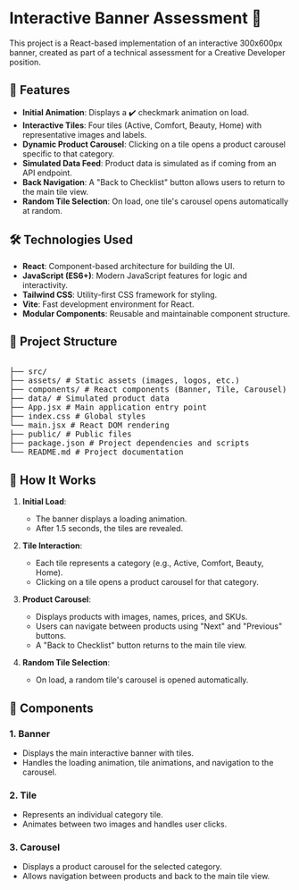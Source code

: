 # Interactive Banner Assessment 🌟

This project is a React-based implementation of an interactive 300x600px banner, created as part of a technical assessment for a Creative Developer position.

## 🚀 Features

- **Initial Animation**: Displays a ✔️ checkmark animation on load.
- **Interactive Tiles**: Four tiles (Active, Comfort, Beauty, Home) with representative images and labels.
- **Dynamic Product Carousel**: Clicking on a tile opens a product carousel specific to that category.
- **Simulated Data Feed**: Product data is simulated as if coming from an API endpoint.
- **Back Navigation**: A "Back to Checklist" button allows users to return to the main tile view.
- **Random Tile Selection**: On load, one tile's carousel opens automatically at random.

## 🛠️ Technologies Used

- **React**: Component-based architecture for building the UI.
- **JavaScript (ES6+)**: Modern JavaScript features for logic and interactivity.
- **Tailwind CSS**: Utility-first CSS framework for styling.
- **Vite**: Fast development environment for React.
- **Modular Components**: Reusable and maintainable component structure.

## 📂 Project Structure

<pre> 
├── src/ 
├── assets/ # Static assets (images, logos, etc.) 
├── components/ # React components (Banner, Tile, Carousel) 
├── data/ # Simulated product data 
├── App.jsx # Main application entry point 
├── index.css # Global styles 
└── main.jsx # React DOM rendering 
├── public/ # Public files 
├── package.json # Project dependencies and scripts 
└── README.md # Project documentation 
</pre>

## 📖 How It Works

1. **Initial Load**:

   - The banner displays a loading animation.
   - After 1.5 seconds, the tiles are revealed.

2. **Tile Interaction**:

   - Each tile represents a category (e.g., Active, Comfort, Beauty, Home).
   - Clicking on a tile opens a product carousel for that category.

3. **Product Carousel**:

   - Displays products with images, names, prices, and SKUs.
   - Users can navigate between products using "Next" and "Previous" buttons.
   - A "Back to Checklist" button returns to the main tile view.

4. **Random Tile Selection**:
   - On load, a random tile's carousel is opened automatically.

## 🧩 Components

### 1. **Banner**

- Displays the main interactive banner with tiles.
- Handles the loading animation, tile animations, and navigation to the carousel.

### 2. **Tile**

- Represents an individual category tile.
- Animates between two images and handles user clicks.

### 3. **Carousel**

- Displays a product carousel for the selected category.
- Allows navigation between products and back to the main tile view.
